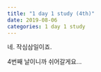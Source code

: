 ```yaml
---
title: "1 day 1 study (4th)"
date: 2019-08-06
categories: 1 day 1 study
---
```


네. 작심삼일이죠.

4번째 날이니까 쉬어갈게요...
